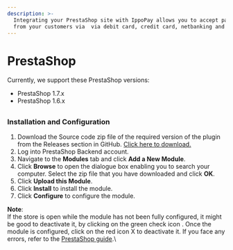 ```yaml
---
description: >-
  Integrating your PrestaShop site with IppoPay allows you to accept payments
  from your customers via  via debit card, credit card, netbanking and UPI.
---
```


# PrestaShop

Currently, we support these PrestaShop versions:

* PrestaShop 1.7.x
* PrestaShop 1.6.x

##

### Installation and Configuration

1. Download the Source code zip file of the required version of the plugin from the Releases section in GitHub. [Click here to download.](https://github.com/ippopay/ippopay-prestashop/archive/refs/tags/v1.0.zip)
2. Log into PrestaShop Backend account.
3. Navigate to the **Modules** tab and click **Add a New Module**.
4. Click **Browse** to open the dialogue box enabling you to search your computer. Select the zip file that you have downloaded and click **OK**.
5. Click **Upload this Module**.
6. Click **Install** to install the module.
7. Click **Configure** to configure the module.

**Note**:\
If the store is open while the module has not been fully configured, it might be good to deactivate it, by clicking on the green check icon . Once the module is configured, click on the red icon X to deactivate it. If you face any errors, refer to the [PrestaShop guide](https://addons.prestashop.com/en/content/21-how-to).\
